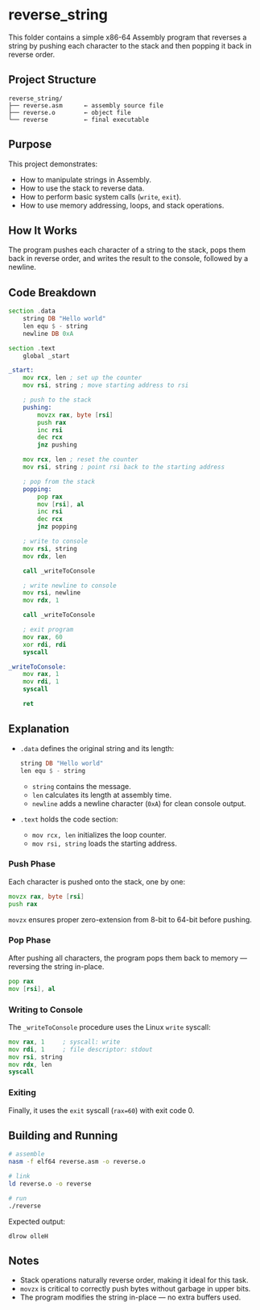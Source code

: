 # reverse_string

This folder contains a simple x86-64 Assembly program that reverses a string by pushing each character to the stack and then popping it back in reverse order.

## Project Structure

```
reverse_string/
├── reverse.asm      ← assembly source file
├── reverse.o        ← object file
└── reverse          ← final executable
```

## Purpose

This project demonstrates:

- How to manipulate strings in Assembly.  
- How to use the stack to reverse data.  
- How to perform basic system calls (`write`, `exit`).  
- How to use memory addressing, loops, and stack operations.

## How It Works

The program pushes each character of a string to the stack, pops them back in reverse order, and writes the result to the console, followed by a newline.

## Code Breakdown

```asm
section .data
    string DB "Hello world"
    len equ $ - string
    newline DB 0xA

section .text
    global _start

_start:
    mov rcx, len ; set up the counter
    mov rsi, string ; move starting address to rsi

    ; push to the stack
    pushing:
        movzx rax, byte [rsi]
        push rax
        inc rsi
        dec rcx
        jnz pushing

    mov rcx, len ; reset the counter
    mov rsi, string ; point rsi back to the starting address

    ; pop from the stack
    popping:
        pop rax
        mov [rsi], al
        inc rsi
        dec rcx
        jnz popping

    ; write to console
    mov rsi, string
    mov rdx, len

    call _writeToConsole

    ; write newline to console
    mov rsi, newline
    mov rdx, 1

    call _writeToConsole

    ; exit program
    mov rax, 60
    xor rdi, rdi
    syscall

_writeToConsole:
    mov rax, 1
    mov rdi, 1
    syscall

    ret
```

## Explanation

- `.data` defines the original string and its length:
  ```asm
  string DB "Hello world"
  len equ $ - string
  ```
  - `string` contains the message.
  - `len` calculates its length at assembly time.
  - `newline` adds a newline character (`0xA`) for clean console output.

- `.text` holds the code section:
  - `mov rcx, len` initializes the loop counter.
  - `mov rsi, string` loads the starting address.

### Push Phase
Each character is pushed onto the stack, one by one:
```asm
movzx rax, byte [rsi]
push rax
```
`movzx` ensures proper zero-extension from 8-bit to 64-bit before pushing.

### Pop Phase
After pushing all characters, the program pops them back to memory — reversing the string in-place.

```asm
pop rax
mov [rsi], al
```

### Writing to Console
The `_writeToConsole` procedure uses the Linux `write` syscall:
```asm
mov rax, 1     ; syscall: write
mov rdi, 1     ; file descriptor: stdout
mov rsi, string
mov rdx, len
syscall
```

### Exiting
Finally, it uses the `exit` syscall (`rax=60`) with exit code 0.

## Building and Running

```bash
# assemble
nasm -f elf64 reverse.asm -o reverse.o

# link
ld reverse.o -o reverse

# run
./reverse
```

Expected output:
```
dlrow olleH
```

## Notes

- Stack operations naturally reverse order, making it ideal for this task.
- `movzx` is critical to correctly push bytes without garbage in upper bits.
- The program modifies the string in-place — no extra buffers used.
